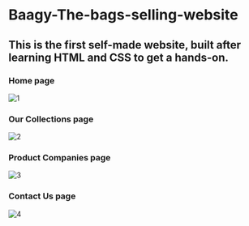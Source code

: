 # Baagy-The-bags-selling-website
## This is the first self-made website, built after learning HTML and CSS to get a hands-on.
### Home page
![1](https://user-images.githubusercontent.com/88196245/178153170-8259f5ff-28dd-4d70-ae02-d0b9d820f97e.png)
### Our Collections page
![2](https://user-images.githubusercontent.com/88196245/178153174-e738b38d-6a1f-474f-9a8b-16aa1c6b9041.png)
### Product Companies page
![3](https://user-images.githubusercontent.com/88196245/178153175-bc3a4033-a20b-4fe8-a02d-bb5dfa62ecec.png)
### Contact Us page
![4](https://user-images.githubusercontent.com/88196245/178153180-dd32b0d3-a9b1-4122-a358-0c4c03d50b93.png)
